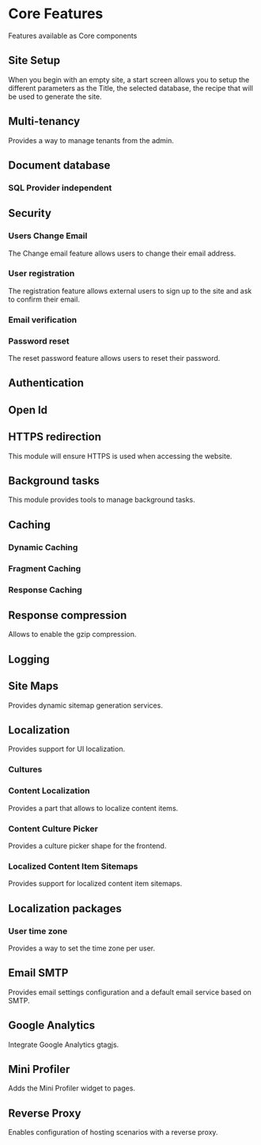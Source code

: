 # Core Features

Features available as Core components

## Site Setup

When you begin with an empty site, a start screen allows you to setup the different parameters as the Title, the selected database, the recipe that will be used to generate the site.

## Multi-tenancy

Provides a way to manage tenants from the admin.

## Document database

### SQL Provider independent

## Security

### Users Change Email

The Change email feature allows users to change their email address.

### User registration

The registration feature allows external users to sign up to the site and ask to confirm their email.

### Email verification

### Password reset

The reset password feature allows users to reset their password.

## Authentication

## Open Id

## HTTPS redirection

This module will ensure HTTPS is used when accessing the website.

## Background tasks

This module provides tools to manage background tasks.

## Caching

### Dynamic Caching

### Fragment Caching

### Response Caching

## Response compression

Allows to enable the gzip compression.

## Logging

## Site Maps

Provides dynamic sitemap generation services.

## Localization

Provides support for UI localization.

### Cultures

### Content Localization

Provides a part that allows to localize content items.

### Content Culture Picker

Provides a culture picker shape for the frontend.

### Localized Content Item Sitemaps

Provides support for localized content item sitemaps.

## Localization packages

### User time zone

Provides a way to set the time zone per user.

## Email SMTP

Provides email settings configuration and a default email service based on SMTP.

## Google Analytics

Integrate Google Analytics gtagjs.

## Mini Profiler

Adds the Mini Profiler widget to pages.

## Reverse Proxy

Enables configuration of hosting scenarios with a reverse proxy.